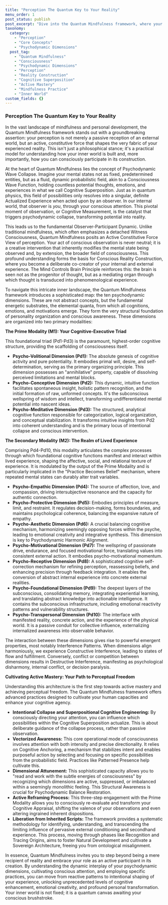 ```yaml
---
title: "Perception The Quantum Key to Your Reality"
menu_order: 1
post_status: publish
post_excerpt: "Dive into the Quantum Mindfulness framework, where your perception isn't just about seeing the world, but actively shaping it. This revolutionary approach reveals how conscious attention and the dynamic interplay of psychodynamic dimensions create your experienced reality, offering a path to profound personal transformation and active mastery."
taxonomy:
  category:
    - "Perception"
    - "Core Concepts"
    - "Psychodynamic Dimensions"
  post_tag:
    - "Quantum Mindfulness"
    - "Consciousness"
    - "Psychodynamic Dimensions"
    - "Perception"
    - "Reality Construction"
    - "Cognitive Superposition"
    - "Active Mastery"
    - "Mindfulness Practice"
    - "Inner World"
custom_fields: {}
---
```


### Perception The Quantum Key to Your Reality

In the vast landscape of mindfulness and personal development, the Quantum Mindfulness framework stands out with a groundbreaking assertion: your perception is not merely a passive reception of an external world, but an active, constitutive force that shapes the very fabric of your experienced reality. This isn't just a philosophical stance; it's a practical model for understanding how your inner world is built and, more importantly, how you can consciously participate in its construction.

At the heart of Quantum Mindfulness lies the concept of Psychodynamic Wave Collapse. Imagine your mental states not as fixed, predetermined entities, but as a fluid, dynamic probabilistic field, akin to a Consciousness Wave Function, holding countless potential thoughts, emotions, and experiences in what we call Cognitive Superposition. Just as in quantum physics, this field of possibilities only resolves into a singular, definite Actualized Experience when acted upon by an observer. In our internal world, that observer is *you*, through your conscious attention. This pivotal moment of observation, or Cognitive Measurement, is the catalyst that triggers psychodynamic collapse, transforming potential into reality.

This leads us to the fundamental Observer-Participant Dynamic. Unlike traditional mindfulness, which often emphasizes a detached Witness Consciousness, Quantum Mindfulness posits an Active Constitutive Force View of perception. Your act of conscious observation is never neutral; it is a creative intervention that inherently modifies the mental state being observed and, by extension, the broader field of consciousness. This profound understanding forms the basis for Conscious Reality Construction, where you become a deliberate co-creator of your internal and external experience. The Mind Controls Brain Principle reinforces this: the brain is seen not as the progenitor of thought, but as a mediating organ through which thought is transduced into phenomenological experience.

To navigate this intricate inner landscape, the Quantum Mindfulness framework introduces a sophisticated map: the ten psychodynamic dimensions. These are not abstract concepts, but the fundamental energetic substrates, the elemental quanta, from which all cognitions, emotions, and motivations emerge. They form the very structural foundation of personality organization and conscious awareness. These dimensions are organized into two primary modalities:

**The Prime Modality (M1): Your Cognitive-Executive Triad**

This foundational triad (Pd1-Pd3) is the paramount, highest-order cognitive structure, providing the scaffolding of consciousness itself.

*   **Psycho-Volitional Dimension (Pd1):** The absolute genesis of cognitive activity and pure potentiality. It embodies primal will, desire, and self-determination, serving as the primary organizing principle. This dimension possesses an "annihilative" property, capable of dissolving perceived limitations and mental blocks.
*   **Psycho-Conceptive Dimension (Pd2):** This dynamic, intuitive function facilitates spontaneous insight, holistic pattern recognition, and the initial formation of raw, unformed concepts. It's the subconscious wellspring of wisdom and intellect, transforming undifferentiated mental potential into nascent ideas.
*   **Psycho-Meditative Dimension (Pd3):** The structured, analytical cognitive function responsible for categorization, logical organization, and conceptual stabilization. It transforms intuitive insights from Pd2 into coherent understanding and is the primary locus of intentional collapse and conscious intervention.

**The Secondary Modality (M2): The Realm of Lived Experience**

Comprising Pd4-Pd10, this modality articulates the complex processes through which foundational cognitive functions manifest and interact within lived experience, shaping the affective, social, and relational texture of experience. It is modulated by the output of the Prime Modality and is particularly implicated in the "Practice Becomes Belief" mechanism, where repeated mental states can durably alter trait variables.

*   **Psycho-Empathic Dimension (Pd4):** The source of affection, love, and compassion, driving intersubjective resonance and the capacity for authentic connection.
*   **Psycho-Protective Dimension (Pd5):** Embodies principles of measure, limit, and restraint. It regulates decision-making, forms boundaries, and maintains psychological coherence, balancing the expansive nature of empathy.
*   **Psycho-Aesthetic Dimension (Pd6):** A crucial balancing cognitive mechanism, harmonizing seemingly opposing forces within the psyche, leading to emotional creativity and integrative synthesis. This dimension is key to Psychodynamic Harmonic Alignment.
*   **Psycho-Motivational Dimension (Pd7):** The wellspring of passionate drive, endurance, and focused motivational force, translating values into consistent external action. It embodies psycho-motivational momentum.
*   **Psycho-Receptive Dimension (Pd8):** A sophisticated cognitive self-correction mechanism for refining perception, reassessing beliefs, and enhancing precision through feedback integration. It enables the conversion of abstract internal experience into concrete external realities.
*   **Psycho-Foundational Dimension (Pd9):** The deepest layers of the subconscious, consolidating memory, integrating experiential learning, and translating abstract knowledge into actionable intelligence. It contains the subconscious infrastructure, including emotional reactivity patterns and vulnerability structures.
*   **Psycho-Transpersonal Dimension (Pd10):** The interface with manifested reality, concrete action, and the experience of the physical world. It is a passive conduit for collective influence, externalizing internalized awareness into observable behavior.

The interaction between these dimensions gives rise to powerful emergent properties, most notably Interference Patterns. When dimensions align harmoniously, we experience Constructive Interference, leading to states of flow and fulfillment. Conversely, conflict or competition between dimensions results in Destructive Interference, manifesting as psychological disharmony, internal conflict, or decision paralysis.

**Cultivating Active Mastery: Your Path to Perceptual Freedom**

Understanding this architecture is the first step towards active mastery and achieving perceptual freedom. The Quantum Mindfulness framework offers advanced practices designed to cultivate your human capacities and enhance your cognitive agency.

*   **Intentional Collapse and Superpositional Cognitive Engineering:** By consciously directing your attention, you can influence which possibilities within the Cognitive Superposition actualize. This is about deliberate guidance of the collapse process, rather than passive observation.
*   **Vectorized Awareness:** This core operational mode of consciousness involves attention with both intensity and precise directionality. It relies on Cognitive Anchoring, a mechanism that stabilizes intent and enables purposeful action by selecting and focusing on specific possibilities from the probabilistic field. Practices like Patterned Presence help cultivate this.
*   **Dimensional Attunement:** This sophisticated capacity allows you to "read and work with the subtle energies of consciousness" by recognizing which dimensions are active, suppressed, or imbalanced within a seemingly monolithic feeling. This Structural Awareness is crucial for Psychodynamic Balance Restoration.
*   **Active Reframing Process:** This three-step engagement with the Prime Modality allows you to consciously re-evaluate and transform your Cognitive Appraisal, shifting the valence of your observations and even altering ingrained inherent dispositions.
*   **Liberation from Inherited Scripts:** The framework provides a systematic methodology for identifying, understanding, and transcending the limiting influence of pervasive external conditioning and secondhand experience. This process, moving through phases like Recognition and Tracing Origins, aims to foster Natural Development and cultivate a Sovereign Architecture, freeing you from ontological misalignment.

In essence, Quantum Mindfulness invites you to step beyond being a mere recipient of reality and embrace your role as an active participant in its creation. By understanding the dynamic interplay of your psychodynamic dimensions, cultivating conscious attention, and employing specific practices, you can move from reactive patterns to intentional shaping of your experience, unlocking unprecedented levels of cognitive enhancement, emotional creativity, and profound personal transformation. Your inner world is not fixed; it is a quantum canvas awaiting your conscious brushstroke.